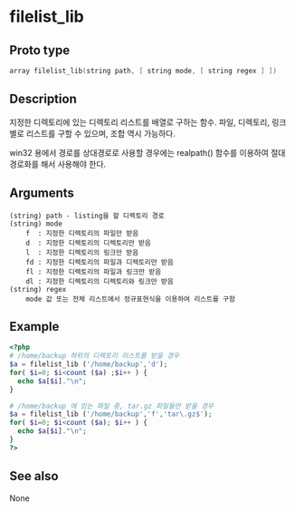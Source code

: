 # filelist_lib

## Proto type

```c
array filelist_lib(string path, [ string mode, [ string regex ] ])
```

## Description
지정한 디렉토리에 있는 디렉토리 리스트를 배열로 구하는 함수.  파일, 디렉토리, 링크 별로 리스트를 구할 수 있으며, 조합 역시 가능하다.

win32 용에서 경로를 상대경로로 사용할 경우에는 realpath() 함수를 이용하여 절대 경로화를 해서 사용해야 한다.

## Arguments
```
(string) path - listing을 할 디렉토리 경로
(string) mode
    f  : 지정한 디렉토리의 파일만 받음
    d  : 지정한 디렉토리의 디렉토리만 받음
    l  : 지정한 디렉토리의 링크만 받음
    fd : 지정한 디렉토리의 파일과 디렉토리만 받음
    fl : 지정한 디렉토리의 파일과 링크만 받음
    dl : 지정한 디렉토리의 디렉토리와 링크만 받음
(string) regex
    mode 값 또는 전체 리스트에서 정규표현식을 이용하여 리스트를 구함
```
## Example

```php
<?php
# /home/backup 하위의 디렉토리 리스트를 받을 경우
$a = filelist_lib ('/home/backup','d');
for( $i=0; $i<count ($a) ;$i++ ) {
  echo $a[$i]."\n";
}

# /home/backup 에 있는 파일 중, tar.gz 파일들만 받을 경우
$a = filelist_lib ('/home/backup','f','tar\.gz$');
for( $i=0; $i<count ($a); $i++ ) {
  echo $a[$i]."\n";
}
?>
```

## See also
None

